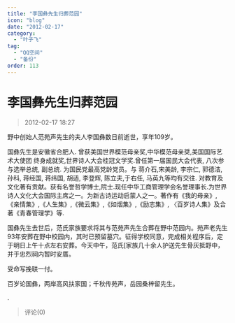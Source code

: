 ```yaml
---
title: "李国彝先生归葬范园"
icon: "blog"
date: "2012-02-17"
category:
  - "叶子飞"
tag:
  - "QQ空间"
  - "备份"
order: 113
---
```

# 李国彝先生归葬范园
> 2012-02-17 18:27


野中创始人范苑声先生的夫人李国彝数日前逝世，享年109岁。

国彝先生是安徽省合肥人. 曾获美国世界模范母亲奖,中华模范母亲奨,美国国际艺术大使团 终身成就奖,世界诗人大会桂冠文学奖.曾任第一届国民大会代表, 八次参与选举总统, 副总统. 为国民党最高党龄党员。与 蒋介石,宋美龄, 李宗仁, 郭德洁, 孙科, 蒋经国, 蒋纬国, 胡适, 李登辉, 陈立夫,于右任, 马英九等均有交往. 对教育及文化著有贡献。获有名誉哲学博士,院士.现任中华工商管理学会名誉理事长.为世界诗人文化大会国际主席之一。为新古诗运动启蒙人之一。著作有《我的母亲》,《亲情集》,《人生集》,《微云集》,《如烟集》,《励志集》, 〈百岁诗人集》及合著《青春管理学》等.

国彝先生去世后，范氏家族要求将其与范苑声先生合葬在野中范园内。苑声老先生93年安葬在野中校园内，其时已预留墓穴。征得学校同意，完成相关程序后，定于明日上午十点左右安葬。今天中午，范氏\[家族几十余人护送先生骨灰抵野中，并于忠烈祠内暂时安厝。

受命写挽联一付。

百岁论国彝，两岸高风扶家国；千秋传苑声，岳园桑梓留先生。

.
> 评论(0)

